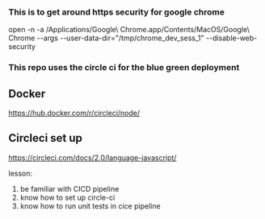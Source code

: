 ### This is to get around https security for google chrome
open -n -a /Applications/Google\ Chrome.app/Contents/MacOS/Google\ Chrome --args --user-data-dir="/tmp/chrome_dev_sess_1" --disable-web-security


### This repo uses the circle ci for the blue green deployment

## Docker
  https://hub.docker.com/r/circleci/node/

   
   
   
## Circleci set up
  https://circleci.com/docs/2.0/language-javascript/


lesson: 
1. be familiar with CICD pipeline
2. know how to set up circle-ci 
3. know how to run unit tests in cice pipeline
  
